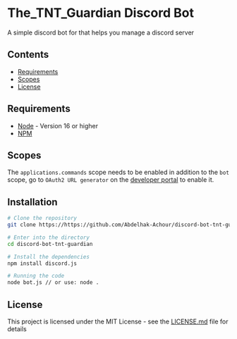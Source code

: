 # The_TNT_Guardian Discord Bot
A simple discord bot for that helps you manage a discord server
## Contents

* [Requirements](#requirements)
* [Scopes](#scopes)
* [License](#license)

## Requirements

- [Node](https://nodejs.org/en/) - Version 16 or higher
- [NPM](https://www.npmjs.com/)

## Scopes

The `applications.commands` scope needs to be enabled in addition to the `bot` scope, go to `OAuth2 URL generator` on the [developer portal](https://discord.com/developers/applications/) to enable it.

## Installation

```bash
# Clone the repository
git clone https://https://github.com/Abdelhak-Achour/discord-bot-tnt-guardian.git

# Enter into the directory
cd discord-bot-tnt-guardian

# Install the dependencies
npm install discord.js

# Running the code
node bot.js // or use: node .
```

## License

This project is licensed under the MIT License - see the [LICENSE.md](LICENSE) file for details
